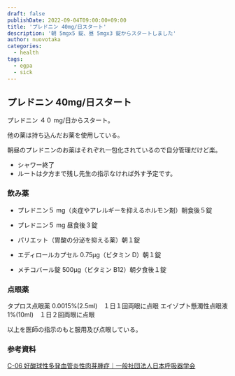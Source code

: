 ```yaml
---
draft: false
publishDate: 2022-09-04T09:00:00+09:00
title: 'プレドニン 40mg/日スタート'
description: '朝 5mgx5 錠、昼 5mgx3 錠からスタートしました'
author: nuovotaka
categories:
  - health
tags:
  - egpa
  - sick
---
```


## プレドニン 40mg/日スタート

プレドニン ４０ mg/日からスタート。

他の薬は持ち込んだお薬を使用している。

朝昼のプレドニンのお薬はそれぞれ一包化されているので自分管理だけど楽。

- シャワー終了
- ルートは夕方まで残し先生の指示なければ外す予定です。

### 飲み薬

- プレドニン５ mg（炎症やアレルギーを抑えるホルモン剤）朝食後５錠
- プレドニン５ mg 昼食後３錠

- パリエット（胃酸の分泌を抑える薬）朝１錠
- エディロールカプセル 0.75μg（ビタミン D）朝１錠
- メチコバール錠 500μg（ビタミン B12）朝夕食後１錠

### 点眼薬

タプロス点眼薬 0.0015%(2.5ml)　１日１回両眼に点眼
エイゾプト懸濁性点眼液 1%(10ml)　１日２回両眼に点眼

以上を医師の指示のもと服用及び点眼している。

### 参考資料

[C-06 好酸球性多発血管炎性肉芽腫症｜一般社団法人日本呼吸器学会](https://www.jrs.or.jp/citizen/disease/c/c-06.html)
